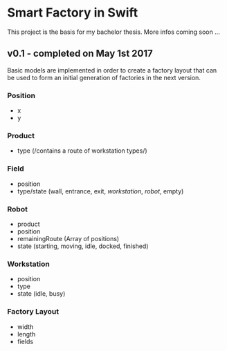 # Smart Factory in Swift
This project is the basis for my bachelor thesis. More infos coming soon ...

## v0.1 - completed on May 1st 2017
Basic models are implemented in order to create a factory layout that can be used to form an initial generation of factories in the next version.

### Position
* x
* y

### Product
* type (/contains a route of workstation types/)

### Field
* position
* type/state (wall, entrance, exit, *workstation*, *robot*, empty)

### Robot
* product
* position
* remainingRoute (Array of positions)
* state (starting, moving, idle, docked, finished)

### Workstation
* position
* type
* state (idle, busy)

### Factory Layout
* width
* length
* fields
